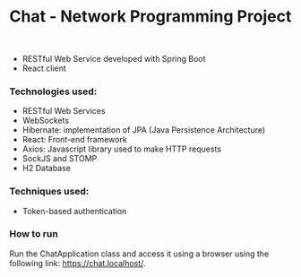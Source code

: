 # Chat - Network Programming Project

<br>

* RESTful Web Service developed with Spring Boot
* React client

### Technologies used:
* RESTful Web Services
* WebSockets
* Hibernate: implementation of JPA (Java Persistence Architecture)
* React: Front-end framework
* Axios: Javascript library used to make HTTP requests
* SockJS and STOMP
* H2 Database

### Techniques used:
* Token-based authentication

### How to run 
Run the ChatApplication class and access it using a browser using the following link: https://chat.localhost/.
